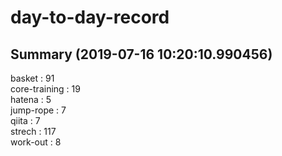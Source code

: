 # day-to-day-record  
## Summary  (2019-07-16 10:20:10.990456)  
basket : 91  
core-training : 19  
hatena : 5  
jump-rope : 7  
qiita : 7  
strech : 117  
work-out : 8  
